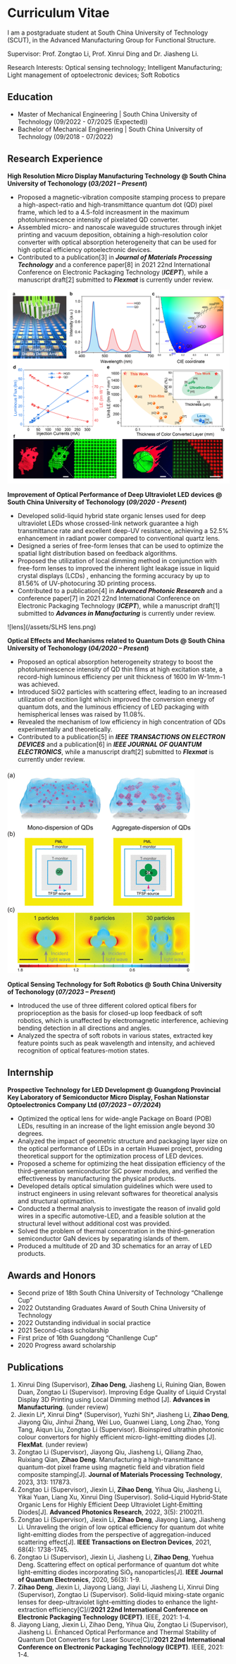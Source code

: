 # Curriculum Vitae

I am a postgraduate student at South China University of Technology (SCUT), in the Advanced Manufacturing Group for Functional Structure. 

Supervisor: Prof. Zongtao Li, Prof. Xinrui Ding and Dr. Jiasheng Li.

Research Interests: Optical sensing technology; Intelligent Manufacturing; Light management of optoelectronic devices; Soft Robotics

## Education							       		
  - Master of Mechanical Engineering	| South China University of Technology (09/2022 - 07/2025 (Expected))	 			        		
  - Bachelor of Mechanical Engineering  | South China University of Technology (09/2018 - 07/2022)

## Research Experience
**High Resolution Micro Display Manufacturing Technology @ South China University of Techonology (_03/2021 – Present_)**
- Proposed a magnetic-vibration composite stamping process to prepare a high-aspect-ratio and high-transmittance quantum dot (QD) pixel frame, which led to a 4.5-fold increasment in the maximum photoluminescence intensity of pixelated QD converter.
- Assembled micro- and nanoscale waveguide structures through inkjet printing and vacuum deposition, obtaining a high-resolution color converter with optical absorption heterogeneity that can be used for high optical efficiency optoelectronic devices.
- Contributed to a publication[3] in **_Journal of Materials Processing Technology_** and a conference paper[8] in 2021 22nd International Conference on Electronic Packaging Technology (**_ICEPT_**), while a manuscript draft[2] submitted to **_Flexmat_** is currently under review.

![AAM converter](/assets/AAM.png)

**Improvement of Optical Performance of Deep Ultraviolet LED devices @ South China University of Techonology (_09/2020 - Present_)**
- Developed solid-liquid hybrid state organic lenses used for deep ultraviolet LEDs whose crossed-link network guarantee a high transmittance rate and excellent deep-UV resistance, achieving a 52.5% enhancement in radiant power compared to conventional quartz lens.
- Designed a series of free-form lenses that can be used to optimize the spatial light distribution based on feedback algorithms.
- Proposed the utilization of local dimming method in conjunction with free-form lenses to improved the inherent light leakage issue in liquid crystal displays (LCDs) , enhancing the forming accuracy by up to 81.56% of UV-photocuring 3D printing process.
- Contributed to a publication[4] in **_Advanced Photonic Research_** and a conference paper[7] in 2021 22nd International Conference on Electronic Packaging Technology (**_ICEPT_**), while a manuscript draft[1] submitted to **_Advances in Manufacturing_** is currently under review.

![lens](/assets/SLHS lens.png)

**Optical Effects and Mechanisms related to Quantum Dots @ South China University of Techonology (_04/2020 – Present_)**
- Proposed an optical absorption heterogeneity strategy to boost the photoluminescence intensity of QD thin films at high excitation state, a record-high luminous efficiency per unit thickness of 1600 lm W-1mm-1 was achieved.
- Introduced SiO2 particles with scattering effect, leading to an increased utilization of excition light which improved the conversion energy of quantum dots, and the luminous efficiency of LED packaging with hemispherical lenses was raised by 11.08%.
- Revealed the mechanism of low efficiency in high concentration of QDs experimentally and theoretically.
- Contributed to a publication[5] in **_IEEE TRANSACTIONS ON ELECTRON DEVICES_** and a publication[6] in **_IEEE JOURNAL OF QUANTUM ELECTRONICS_**, while a manuscript draft[2] submitted to **_Flexmat_** is currently under review.

![AIS](/assets/AIS.png)

**Optical Sensing Technology for Soft Robotics @ South China University of Techonology (_07/2023 – Present_)**
- Introduced the use of three different colored optical fibers for proprioception as the basis for closed-up loop feedback of soft robotics, which is unaffected by electromagnetic interference, achieving bending detection in all directions and angles.
- Analyzed the spectra of soft robots in various states, extracted key feature points such as peak wavelength and intensity, and achieved recognition of optical features-motion states.

## Internship
**Prospective Technology for LED Development @ Guangdong Provincial Key Laboratory of Semiconductor Micro Display, Foshan Nationstar Optoelectronics Company Ltd (_07/2023 – 07/2024_)**
- Optimized the optical lens for wide-angle Package on Board (POB) LEDs, resulting in an increase of the light emission angle beyond 30 degrees.
- Analyzed the impact of geometric structure and packaging layer size on the optical performance of LEDs in a certain Huawei project, providing theoretical support for the optimization process of LED devices.
- Proposed a scheme for optimizing the heat dissipation efficiency of the third-generation semiconductor SiC power modules, and verified the effectiveness by manufacturing the physical products.
- Developed details optical simulation guidelines which were used to instruct engineers in using relevant softwares for theoretical analysis and structural optimaztion.
- Conducted a thermal analysis to investigate the reason of invalid gold wires in a specific automotive-LED, and a feasible solution at the structural level without additional cost was provided.
- Solved the problem of thermal concentration in the third-generation semiconductor GaN devices by separating islands of them.
- Produced a multitude of 2D and 3D schematics for an array of LED products.

## Awards and Honors
- Second prize of 18th South China University of Technology “Challenge Cup”
- 2022 Outstanding Graduates Award of South China University of Technology
- 2022 Outstanding individual in social practice
- 2021 Second-class scholarship
- First prize of 16th Guangdong “Chanllenge Cup”
- 2020 Progress award scholarship

## Publications
1. Xinrui Ding (Supervisor), **Zihao Deng**, Jiasheng Li, Ruining Qian, Bowen Duan, Zongtao Li (Supervisor). Improving Edge Quality of Liquid Crystal Display 3D Printing using Local Dimming method [J]. **Advances in Manufacturing**. (under review)
2. Jiexin Li*, Xinrui Ding* (Supervisor), Yuzhi Shi*, Jiasheng Li, **Zihao Deng**, Jiayong Qiu, Jinhui Zhang, Wei Luo, Guanwei Liang, Long Zhao, Yong Tang, Aiqun Liu, Zongtao Li (Supervisor). Bioinspired ultrathin photonic colour convertors for highly efficient micro-light-emitting diodes [J]. **FlexMat**. (under review)
3. Zongtao Li (Supervisor), Jiayong Qiu, Jiasheng Li, Qiliang Zhao, Ruixiang Qian, **Zihao Deng**. Manufacturing a high-transmittance quantum-dot pixel frame using magnetic field and vibration field composite stamping[J]. **Journal of Materials Processing Technology**, 2023, 313: 117873.
4. Zongtao Li (Supervisor), Jiexin Li, **Zihao Deng**, Yihua Qiu, Jiasheng Li, Yikai Yuan, Liang Xu, Xinrui Ding (Supervisor). Solid–Liquid Hybrid‐State Organic Lens for Highly Efficient Deep Ultraviolet Light‐Emitting Diodes[J]. **Advanced Photonics Research**, 2022, 3(5): 2100211.
5. Zongtao Li (Supervisor), Jiexin Li, **Zihao Deng**, Jiayong Liang, Jiasheng Li. Unraveling the origin of low optical efficiency for quantum dot white light-emitting diodes from the perspective of aggregation-induced scattering effect[J]. **IEEE Transactions on Electron Devices**, 2021, 68(4): 1738-1745.
6. Zongtao Li (Supervisor), Jiexin Li, Jiasheng Li, **Zihao Deng**, Yuehua Deng. Scattering effect on optical performance of quantum dot white light-emitting diodes incorporating SiO₂ nanoparticles[J]. **IEEE Journal of Quantum Electronics**, 2020, 56(3): 1-9.
7. **Zihao Deng**, Jiexin Li, Jiayong Liang, Jiayi Li, Jiasheng Li, Xinrui Ding (Supervisor), Zongtao Li (Supervisor). Solid-liquid mixing-state organic lenses for deep-ultraviolet light-emitting diodes to enhance the light-extraction efficiency[C]//**2021 22nd International Conference on Electronic Packaging Technology (ICEPT)**. IEEE, 2021: 1-4.
8. Jiayong Liang, Jiexin Li, Zihao Deng, Yihua Qiu, Zongtao Li (Supervisor), Jiasheng Li. Enhanced Optical Performance and Thermal Stability of Quantum Dot Converters for Laser Source[C]//**2021 22nd International Conference on Electronic Packaging Technology (ICEPT)**. IEEE, 2021: 1-4.
